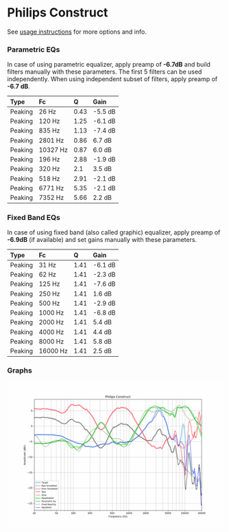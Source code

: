 # Philips Construct
See [usage instructions](https://github.com/jaakkopasanen/AutoEq#usage) for more options and info.

### Parametric EQs
In case of using parametric equalizer, apply preamp of **-6.7dB** and build filters manually
with these parameters. The first 5 filters can be used independently.
When using independent subset of filters, apply preamp of **-6.7 dB**.

| Type    | Fc       |    Q | Gain    |
|:--------|:---------|:-----|:--------|
| Peaking | 26 Hz    | 0.43 | -5.5 dB |
| Peaking | 120 Hz   | 1.25 | -6.1 dB |
| Peaking | 835 Hz   | 1.13 | -7.4 dB |
| Peaking | 2801 Hz  | 0.86 | 6.7 dB  |
| Peaking | 10327 Hz | 0.87 | 6.0 dB  |
| Peaking | 196 Hz   | 2.88 | -1.9 dB |
| Peaking | 320 Hz   | 2.1  | 3.5 dB  |
| Peaking | 518 Hz   | 2.91 | -2.1 dB |
| Peaking | 6771 Hz  | 5.35 | -2.1 dB |
| Peaking | 7352 Hz  | 5.66 | 2.2 dB  |

### Fixed Band EQs
In case of using fixed band (also called graphic) equalizer, apply preamp of **-6.9dB**
(if available) and set gains manually with these parameters.

| Type    | Fc       |    Q | Gain    |
|:--------|:---------|:-----|:--------|
| Peaking | 31 Hz    | 1.41 | -6.1 dB |
| Peaking | 62 Hz    | 1.41 | -2.3 dB |
| Peaking | 125 Hz   | 1.41 | -7.6 dB |
| Peaking | 250 Hz   | 1.41 | 1.6 dB  |
| Peaking | 500 Hz   | 1.41 | -2.9 dB |
| Peaking | 1000 Hz  | 1.41 | -6.8 dB |
| Peaking | 2000 Hz  | 1.41 | 5.4 dB  |
| Peaking | 4000 Hz  | 1.41 | 4.4 dB  |
| Peaking | 8000 Hz  | 1.41 | 5.8 dB  |
| Peaking | 16000 Hz | 1.41 | 2.5 dB  |

### Graphs
![](./Philips%20Construct.png)